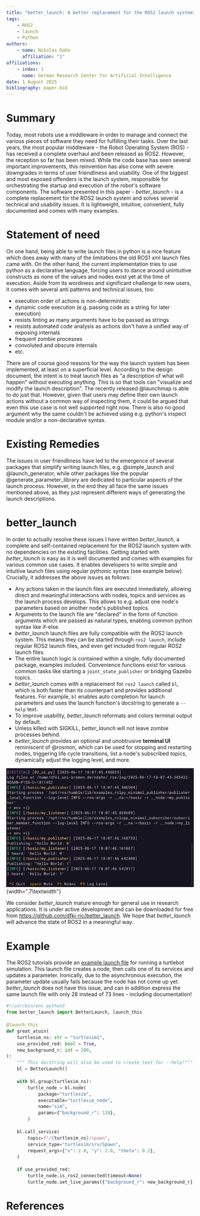 ```yaml
---
title: "better_launch: A better replacement for the ROS2 launch system"
tags:
    - ROS2
    - launch
    - Python
authors:
    - name: Nikolas Dahn
      affiliation: "1"
affiliations:
    - index: 1
      name: German Research Center for Artificial Intelligence
date: 1 August 2025
bibliography: paper.bib
---
```


# Summary

Today, most robots use a middleware in order to manage and connect the various pieces of software they need for fulfilling their tasks. Over the last years, the most popular middleware - the Robot Operating System (ROS) - has received a complete overhaul and been released as ROS2. However, the reception so far has been mixed. While the code base has seen several important improvements, this reinvention has also come with severe downgrades in terms of user friendliness and usability. One of the biggest and most exposed offenders is the launch system, responsible for orchestrating the startup and execution of the robot's software components. The software presented in this paper - *better_launch* - is a complete replacement for the ROS2 launch system and solves several technical and usability issues. It is lightweight, intuitive, convenient, fully documented and comes with many examples.

# Statement of need

On one hand, being able to write launch files in python is a nice feature which does away with many of the limitations the old ROS1 xml launch files came with. On the other hand, the current implementation tries to use python as a declarative language, forcing users to dance around unintuitive constructs as none of the values and nodes exist yet at the time of execution. Aside from its wordiness and significant challenge to new users, it comes with several anti patterns and technical issues, too:
- execution order of actions is non-deterministic
- dynamic code execution (e.g. passing code as a string for later execution)
- resists linting as many arguments have to be passed as strings
- resists automated code analysis as actions don't have a unified way of exposing internals
- frequent zombie processes
- convoluted and obscure internals
- etc.

There are of course good reasons for the way the launch system has been implemented, at least on a superficial level. According to the design document, the intent is to treat launch files as "a description of what will happen" without executing anything. This is so that tools can "visualize and modify the launch description". The recently released @launchmap is able to do just that. However, given that users may define their own launch actions without a common way of inspecting them, it could be argued that even this use case is not well supported right now. There is also no good argument why the same couldn't be achieved using e.g. python's inspect module and/or a non-declarative syntax.

# Existing Remedies

The issues in user friendliness have led to the emergence of several packages that simplify writing launch files, e.g. @simple_launch and @launch_generator, while other packages like the popular @generate_parameter_library are dedicated to particular aspects of the launch process. However, in the end they all face the same issues mentioned above, as they just represent different ways of generating the launch descriptions.

# better_launch

In order to actually resolve these issues I have written *better_launch*, a complete and self-contained replacement for the ROS2 launch system with no dependencies on the existing facilities. Getting started with *better_launch* is easy as it is well documented and comes with examples for various common use cases. It enables developers to write simple and intuitive launch files using regular pythonic syntax (see example below). Crucially, it addresses the above issues as follows:

- Any actions taken in the launch files are executed immediately, allowing direct and meaningful interactions with nodes, topics and services as the launch process develops. This allows to e.g. adjust one node's parameters based on another node's published topics.
- Arguments to the launch file are "declared" in the form of function arguments which are passed as natural types, enabling common python syntax like if-else.
- *better_launch* launch files are fully compatible with the ROS2 launch system. This means they can be started through `ros2 launch`, include regular ROS2 launch files, and even get included from regular ROS2 launch files.
- The entire launch logic is contained within a single, fully documented package, examples included. Convenience functions exist for various common tasks like starting a `joint_state_publisher` or bridging Gazebo topics.
- *better_launch* comes with a replacement for `ros2 launch` called `bl`, which is both faster than its counterpart and provides additional features. For example, `bl` enables auto completion for launch parameters and uses the launch function's docstring to generate a `--help` text.
- To improve usability, *better_launch* reformats and colors terminal output by default. 
- Unless killed with SIGKILL, *better_launch* will not leave zombie processes behind. 
- *better_launch* provides an optional and unobtrusive **terminal UI** reminiscent of @rosmon, which can be used for stopping and restarting nodes, triggering life cycle transitions, list a node's subscribed topics, dynamically adjust the logging level, and more.

![Screenshot of the TUI](../media/tui.png){width=".7\textwidth"}

We consider *better_launch* mature enough for general use in research applications. It is under active development and can be downloaded for free from https://github.com/dfki-ric/better_launch. We hope that *better_launch* will advance the state of ROS2 in a meaningful way.

# Example

The ROS2 tutorials provide an [example launch file](https://docs.ros.org/en/jazzy/Tutorials/Intermediate/Launch/Using-Substitutions.html) for running a turtlebot simulation. This launch file creates a node, then calls one of its services and updates a parameter. Ironically, due to the asynchronous execution, the parameter update usually fails because the node has not come up yet. *better_launch* does not have this issue, and can in addition express the same launch file with only 28 instead of 73 lines - including documentation!

```python
#!/usr/bin/env python3
from better_launch import BetterLaunch, launch_this

@launch_this
def great_atuin(
    turtlesim_ns: str = "turtlesim1", 
    use_provided_red: bool = True, 
    new_background_r: int = 200,
):
    """ This docstring will also be used to create text for --help!"""
    bl = BetterLaunch()

    with bl.group(turtlesim_ns):
        turtle_node = bl.node(
            package="turtlesim",
            executable="turtlesim_node",
            name="sim",
            params={"background_r": 120},
        )

    bl.call_service(
        topic=f"/{turtlesim_ns}/spawn",
        service_type="turtlesim/srv/Spawn",
        request_args={"x": 2.0, "y": 2.0, "theta": 0.2},
    )

    if use_provided_red:
        turtle_node.is_ros2_connected(timeout=None)
        turtle_node.set_live_params({"background_r": new_background_r})
```

# References
